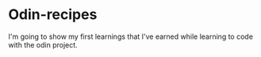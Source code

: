 # Odin-recipes

I'm going to show my first learnings that I've earned while learning to code with the odin project.